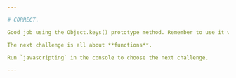 ```yaml
---

# CORRECT.

Good job using the Object.keys() prototype method. Remember to use it when you need to list the keys of an object.

The next challenge is all about **functions**.

Run `javascripting` in the console to choose the next challenge.

---
```


